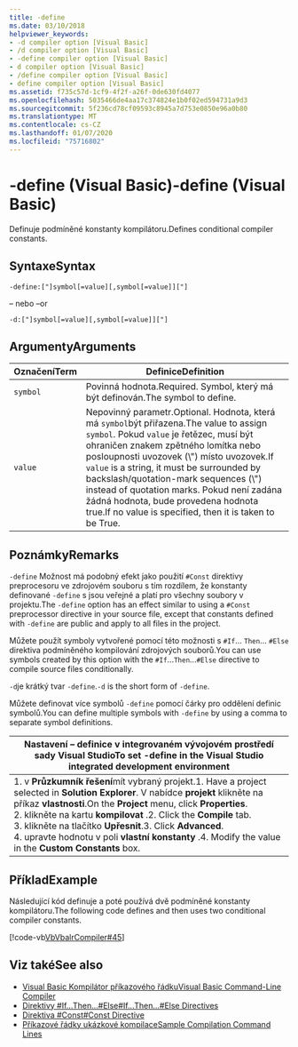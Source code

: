 ```yaml
---
title: -define
ms.date: 03/10/2018
helpviewer_keywords:
- -d compiler option [Visual Basic]
- /d compiler option [Visual Basic]
- -define compiler option [Visual Basic]
- d compiler option [Visual Basic]
- /define compiler option [Visual Basic]
- define compiler option [Visual Basic]
ms.assetid: f735c57d-1cf9-4f2f-a26f-0de630fd4077
ms.openlocfilehash: 5035466de4aa17c374824e1b0f02ed594731a9d3
ms.sourcegitcommit: 5f236cd78cf09593c8945a7d753e0850e96a0b80
ms.translationtype: MT
ms.contentlocale: cs-CZ
ms.lasthandoff: 01/07/2020
ms.locfileid: "75716802"
---
```

# <a name="-define-visual-basic"></a><span data-ttu-id="8e0e7-102">-define (Visual Basic)</span><span class="sxs-lookup"><span data-stu-id="8e0e7-102">-define (Visual Basic)</span></span>
<span data-ttu-id="8e0e7-103">Definuje podmíněné konstanty kompilátoru.</span><span class="sxs-lookup"><span data-stu-id="8e0e7-103">Defines conditional compiler constants.</span></span>  
  
## <a name="syntax"></a><span data-ttu-id="8e0e7-104">Syntaxe</span><span class="sxs-lookup"><span data-stu-id="8e0e7-104">Syntax</span></span>  
  
```console  
-define:["]symbol[=value][,symbol[=value]]["]  
```

<span data-ttu-id="8e0e7-105">– nebo –</span><span class="sxs-lookup"><span data-stu-id="8e0e7-105">or</span></span>

```console  
-d:["]symbol[=value][,symbol[=value]]["]  
```  
  
## <a name="arguments"></a><span data-ttu-id="8e0e7-106">Argumenty</span><span class="sxs-lookup"><span data-stu-id="8e0e7-106">Arguments</span></span>  
  
|<span data-ttu-id="8e0e7-107">Označení</span><span class="sxs-lookup"><span data-stu-id="8e0e7-107">Term</span></span>|<span data-ttu-id="8e0e7-108">Definice</span><span class="sxs-lookup"><span data-stu-id="8e0e7-108">Definition</span></span>|  
|---|---|  
|`symbol`|<span data-ttu-id="8e0e7-109">Povinná hodnota.</span><span class="sxs-lookup"><span data-stu-id="8e0e7-109">Required.</span></span> <span data-ttu-id="8e0e7-110">Symbol, který má být definován.</span><span class="sxs-lookup"><span data-stu-id="8e0e7-110">The symbol to define.</span></span>|  
|`value`|<span data-ttu-id="8e0e7-111">Nepovinný parametr.</span><span class="sxs-lookup"><span data-stu-id="8e0e7-111">Optional.</span></span> <span data-ttu-id="8e0e7-112">Hodnota, která má `symbol`být přiřazena.</span><span class="sxs-lookup"><span data-stu-id="8e0e7-112">The value to assign `symbol`.</span></span> <span data-ttu-id="8e0e7-113">Pokud `value` je řetězec, musí být ohraničen znakem zpětného lomítka nebo posloupnosti uvozovek (\\") místo uvozovek.</span><span class="sxs-lookup"><span data-stu-id="8e0e7-113">If `value` is a string, it must be surrounded by backslash/quotation-mark sequences (\\") instead of quotation marks.</span></span> <span data-ttu-id="8e0e7-114">Pokud není zadána žádná hodnota, bude provedena hodnota true.</span><span class="sxs-lookup"><span data-stu-id="8e0e7-114">If no value is specified, then it is taken to be True.</span></span>|  
  
## <a name="remarks"></a><span data-ttu-id="8e0e7-115">Poznámky</span><span class="sxs-lookup"><span data-stu-id="8e0e7-115">Remarks</span></span>  
 <span data-ttu-id="8e0e7-116">`-define` Možnost má podobný efekt jako použití `#Const` direktivy preprocesoru ve zdrojovém souboru s tím rozdílem, že konstanty definované `-define` s jsou veřejné a platí pro všechny soubory v projektu.</span><span class="sxs-lookup"><span data-stu-id="8e0e7-116">The `-define` option has an effect similar to using a `#Const` preprocessor directive in your source file, except that constants defined with `-define` are public and apply to all files in the project.</span></span>  
  
 <span data-ttu-id="8e0e7-117">Můžete použít symboly vytvořené pomocí této možnosti s `#If`... `Then`... `#Else` direktiva podmíněného kompilování zdrojových souborů.</span><span class="sxs-lookup"><span data-stu-id="8e0e7-117">You can use symbols created by this option with the `#If`...`Then`...`#Else` directive to compile source files conditionally.</span></span>  
  
 <span data-ttu-id="8e0e7-118">`-d`je krátký tvar `-define`.</span><span class="sxs-lookup"><span data-stu-id="8e0e7-118">`-d` is the short form of `-define`.</span></span>  
  
 <span data-ttu-id="8e0e7-119">Můžete definovat více symbolů `-define` pomocí čárky pro oddělení definic symbolů.</span><span class="sxs-lookup"><span data-stu-id="8e0e7-119">You can define multiple symbols with `-define` by using a comma to separate symbol definitions.</span></span>  
  
|<span data-ttu-id="8e0e7-120">Nastavení – definice v integrovaném vývojovém prostředí sady Visual Studio</span><span class="sxs-lookup"><span data-stu-id="8e0e7-120">To set -define in the Visual Studio integrated development environment</span></span>|  
|---|  
|<span data-ttu-id="8e0e7-121">1. v **Průzkumník řešení**mít vybraný projekt.</span><span class="sxs-lookup"><span data-stu-id="8e0e7-121">1.  Have a project selected in **Solution Explorer**.</span></span> <span data-ttu-id="8e0e7-122">V nabídce **projekt** klikněte na příkaz **vlastnosti**.</span><span class="sxs-lookup"><span data-stu-id="8e0e7-122">On the **Project** menu, click **Properties**.</span></span> <br /><span data-ttu-id="8e0e7-123">2. klikněte na kartu **kompilovat** .</span><span class="sxs-lookup"><span data-stu-id="8e0e7-123">2.  Click the **Compile** tab.</span></span><br /><span data-ttu-id="8e0e7-124">3. klikněte na tlačítko **Upřesnit**.</span><span class="sxs-lookup"><span data-stu-id="8e0e7-124">3.  Click **Advanced**.</span></span><br /><span data-ttu-id="8e0e7-125">4. upravte hodnotu v poli **vlastní konstanty** .</span><span class="sxs-lookup"><span data-stu-id="8e0e7-125">4.  Modify the value in the **Custom Constants** box.</span></span>|  
  
## <a name="example"></a><span data-ttu-id="8e0e7-126">Příklad</span><span class="sxs-lookup"><span data-stu-id="8e0e7-126">Example</span></span>  
 <span data-ttu-id="8e0e7-127">Následující kód definuje a poté používá dvě podmíněné konstanty kompilátoru.</span><span class="sxs-lookup"><span data-stu-id="8e0e7-127">The following code defines and then uses two conditional compiler constants.</span></span>  
  
 [!code-vb[VbVbalrCompiler#45](~/samples/snippets/visualbasic/VS_Snippets_VBCSharp/VbVbalrCompiler/VB/Class1.vb#45)]  
  
## <a name="see-also"></a><span data-ttu-id="8e0e7-128">Viz také</span><span class="sxs-lookup"><span data-stu-id="8e0e7-128">See also</span></span>

- [<span data-ttu-id="8e0e7-129">Visual Basic Kompilátor příkazového řádku</span><span class="sxs-lookup"><span data-stu-id="8e0e7-129">Visual Basic Command-Line Compiler</span></span>](../../../visual-basic/reference/command-line-compiler/index.md)
- [<span data-ttu-id="8e0e7-130">Direktivy #If...Then...#Else</span><span class="sxs-lookup"><span data-stu-id="8e0e7-130">#If...Then...#Else Directives</span></span>](../../../visual-basic/language-reference/directives/if-then-else-directives.md)
- [<span data-ttu-id="8e0e7-131">Direktiva #Const</span><span class="sxs-lookup"><span data-stu-id="8e0e7-131">#Const Directive</span></span>](../../../visual-basic/language-reference/directives/const-directive.md)
- [<span data-ttu-id="8e0e7-132">Příkazové řádky ukázkové kompilace</span><span class="sxs-lookup"><span data-stu-id="8e0e7-132">Sample Compilation Command Lines</span></span>](../../../visual-basic/reference/command-line-compiler/sample-compilation-command-lines.md)
